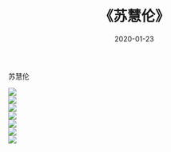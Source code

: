 ﻿---
layout: post
title:  《苏慧伦》
date:   2020-01-23
img: http://img.660000.xyz/Sharelink/壁纸/明星魅力/华人明星/苏慧伦/000.jpg
categories: [美女, 清纯, 唯美]
---

苏慧伦

 ![](http://img.660000.xyz/Sharelink/壁纸/明星魅力/华人明星/苏慧伦/001.jpg) <br>![](http://img.660000.xyz/Sharelink/壁纸/明星魅力/华人明星/苏慧伦/002.jpg) <br>![](http://img.660000.xyz/Sharelink/壁纸/明星魅力/华人明星/苏慧伦/003.jpg) <br>![](http://img.660000.xyz/Sharelink/壁纸/明星魅力/华人明星/苏慧伦/004.jpg) <br>![](http://img.660000.xyz/Sharelink/壁纸/明星魅力/华人明星/苏慧伦/005.jpg) <br>![](http://img.660000.xyz/Sharelink/壁纸/明星魅力/华人明星/苏慧伦/006.jpg) <br>![](http://img.660000.xyz/Sharelink/壁纸/明星魅力/华人明星/苏慧伦/007.jpg) <br>